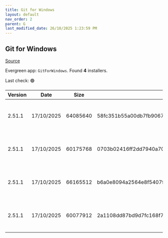 ```yaml
---
title: Git for Windows
layout: default
nav_order: 2
parent: G
last_modified_date: 26/10/2025 1:23:59 PM
---
```


## Git for Windows

[Source](https://gitforwindows.org/)

Evergreen app: `GitForWindows`. Found **4** installers.

Last check: 🟢

| Version | Date       | Size     | Sha256                                                           | Architecture | InstallerType | Type | URI                                                                                                                                                                                                                        |
| ------- | ---------- | -------- | ---------------------------------------------------------------- | ------------ | ------------- | ---- | -------------------------------------------------------------------------------------------------------------------------------------------------------------------------------------------------------------------------- |
| 2.51.1  | 17/10/2025 | 64085640 | 58fc351b55a00db7fb9067d1959ba821a2cad0a46a4d35caf6726bdb36950cd4 | ARM64        | Default       | exe  | [https://github.com/git-for-windows/git/releases/download/v2.51.1.windows.1/Git-2.51.1-arm64.exe](https://github.com/git-for-windows/git/releases/download/v2.51.1.windows.1/Git-2.51.1-arm64.exe)                         |
| 2.51.1  | 17/10/2025 | 60175768 | 0703b02416ff2dd7940a705fc078d04ebc7093889ecc798be4029ee9c5341e70 | ARM64        | Portable      | exe  | [https://github.com/git-for-windows/git/releases/download/v2.51.1.windows.1/PortableGit-2.51.1-arm64.7z.exe](https://github.com/git-for-windows/git/releases/download/v2.51.1.windows.1/PortableGit-2.51.1-arm64.7z.exe)   |
| 2.51.1  | 17/10/2025 | 66165512 | b6a0e8094a2564e8f5407f18c1b47f057fe3dd10748c11e5f86478d8cbbf6acd | x64          | Default       | exe  | [https://github.com/git-for-windows/git/releases/download/v2.51.1.windows.1/Git-2.51.1-64-bit.exe](https://github.com/git-for-windows/git/releases/download/v2.51.1.windows.1/Git-2.51.1-64-bit.exe)                       |
| 2.51.1  | 17/10/2025 | 60077912 | 2a1108dd87bd9d7fc168f76f0f2d7b77a44ca49f42c7a3a081b9fcbbbb75473b | x64          | Portable      | exe  | [https://github.com/git-for-windows/git/releases/download/v2.51.1.windows.1/PortableGit-2.51.1-64-bit.7z.exe](https://github.com/git-for-windows/git/releases/download/v2.51.1.windows.1/PortableGit-2.51.1-64-bit.7z.exe) |
